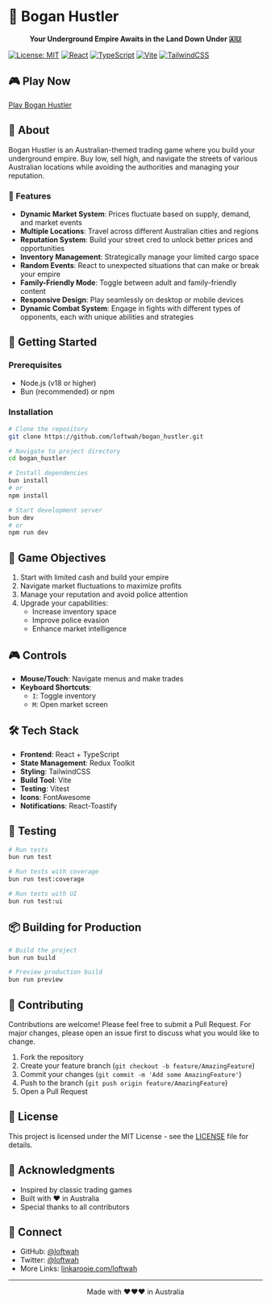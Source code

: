 # 🦘 Bogan Hustler

<div align="center">
  <p align="center">
    <strong>Your Underground Empire Awaits in the Land Down Under 🇦🇺</strong>
  </p>
</div>

[![License: MIT](https://img.shields.io/badge/License-MIT-yellow.svg)](https://opensource.org/licenses/MIT)
[![React](https://img.shields.io/badge/React-19.0.0-blue.svg)](https://reactjs.org/)
[![TypeScript](https://img.shields.io/badge/TypeScript-5.7.2-blue.svg)](https://www.typescriptlang.rg/)
[![Vite](https://img.shields.io/badge/Vite-6.1.0-646CFF.svg)](https://vitejs.dev/)
[![TailwindCSS](https://img.shields.io/badge/TailwindCSS-3.4.1-38B2AC.svg)](https://tailwindcss.com/)

## 🎮 Play Now

[Play Bogan Hustler](https://loftwah.github.io/bogan_hustler)

## 📖 About

Bogan Hustler is an Australian-themed trading game where you build your underground empire. Buy low, sell high, and navigate the streets of various Australian locations while avoiding the authorities and managing your reputation.

### 🌟 Features

- **Dynamic Market System**: Prices fluctuate based on supply, demand, and market events
- **Multiple Locations**: Travel across different Australian cities and regions
- **Reputation System**: Build your street cred to unlock better prices and opportunities
- **Inventory Management**: Strategically manage your limited cargo space
- **Random Events**: React to unexpected situations that can make or break your empire
- **Family-Friendly Mode**: Toggle between adult and family-friendly content
- **Responsive Design**: Play seamlessly on desktop or mobile devices
- **Dynamic Combat System**: Engage in fights with different types of opponents, each with unique abilities and strategies

## 🚀 Getting Started

### Prerequisites

- Node.js (v18 or higher)
- Bun (recommended) or npm

### Installation

```bash
# Clone the repository
git clone https://github.com/loftwah/bogan_hustler.git

# Navigate to project directory
cd bogan_hustler

# Install dependencies
bun install
# or
npm install

# Start development server
bun dev
# or
npm run dev
```

## 🎯 Game Objectives

1. Start with limited cash and build your empire
2. Navigate market fluctuations to maximize profits
3. Manage your reputation and avoid police attention
4. Upgrade your capabilities:
   - Increase inventory space
   - Improve police evasion
   - Enhance market intelligence

## 🎮 Controls

- **Mouse/Touch**: Navigate menus and make trades
- **Keyboard Shortcuts**:
  - `I`: Toggle inventory
  - `M`: Open market screen

## 🛠️ Tech Stack

- **Frontend**: React + TypeScript
- **State Management**: Redux Toolkit
- **Styling**: TailwindCSS
- **Build Tool**: Vite
- **Testing**: Vitest
- **Icons**: FontAwesome
- **Notifications**: React-Toastify

## 🧪 Testing

```bash
# Run tests
bun run test

# Run tests with coverage
bun run test:coverage

# Run tests with UI
bun run test:ui
```

## 📦 Building for Production

```bash
# Build the project
bun run build

# Preview production build
bun run preview
```

## 🤝 Contributing

Contributions are welcome! Please feel free to submit a Pull Request. For major changes, please open an issue first to discuss what you would like to change.

1. Fork the repository
2. Create your feature branch (`git checkout -b feature/AmazingFeature`)
3. Commit your changes (`git commit -m 'Add some AmazingFeature'`)
4. Push to the branch (`git push origin feature/AmazingFeature`)
5. Open a Pull Request

## 📜 License

This project is licensed under the MIT License - see the [LICENSE](LICENSE) file for details.

## 🙏 Acknowledgments

- Inspired by classic trading games
- Built with ❤️ in Australia
- Special thanks to all contributors

## 📱 Connect

- GitHub: [@loftwah](https://github.com/loftwah)
- Twitter: [@loftwah](https://x.com/loftwah)
- More Links: [linkarooie.com/loftwah](https://linkarooie.com/loftwah)

---

<p align="center">Made with ❤️❤️❤️ in Australia</p>
